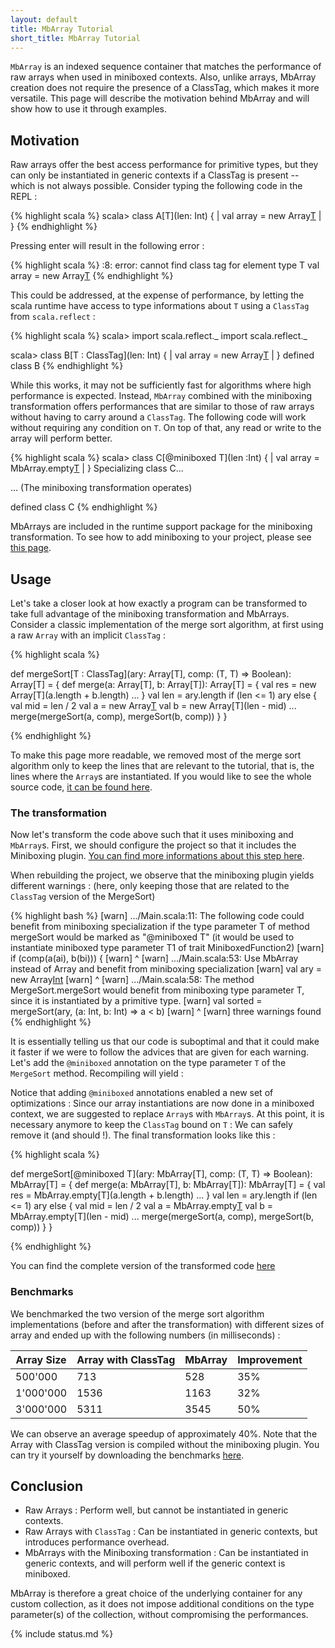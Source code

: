 ```yaml
---
layout: default
title: MbArray Tutorial
short_title: MbArray Tutorial
---
```


`MbArray` is an indexed sequence container that matches the performance of raw arrays when used in miniboxed contexts. Also, unlike arrays, MbArray creation does not require the presence of a ClassTag, which makes it more versatile. This page will describe the motivation behind MbArray and will show how to use it through examples. 

## Motivation

Raw arrays offer the best access performance for primitive types, but they can only be instantiated in generic contexts if a ClassTag is present -- which is not always possible. Consider typing the following code in the REPL :

{% highlight scala %}
scala> class A[T](len: Int) {
     |   val array = new Array[T](len)
     | }
{% endhighlight %}

Pressing enter will result in the following error :

{% highlight scala %}
<console>:8: error: cannot find class tag for element type T
       val array = new Array[T](len)
{% endhighlight %}

This could be addressed, at the expense of performance, by letting the scala runtime have access to type informations about `T` using a `ClassTag` from `scala.reflect` : 

{% highlight scala %}
scala> import scala.reflect._
import scala.reflect._

scala> class B[T : ClassTag](len: Int) {
     |   val array = new Array[T](len)
     | }
defined class B
{% endhighlight %}

While this works, it may not be sufficiently fast for algorithms where high performance is expected. Instead, `MbArray` combined with the miniboxing transformation offers performances that are similar to those of raw arrays without having to carry around a `ClassTag`. The following code will work without requiring any condition on `T`. On top of that, any read or write to the array will perform better.

{% highlight scala %}
scala> class C[@miniboxed T](len :Int) {
     |   val array = MbArray.empty[T](len)
     | }
Specializing class C...

  ... (The miniboxing transformation operates)

defined class C
{% endhighlight %}

MbArrays are included in the runtime support package for the miniboxing transformation. To see how to add miniboxing to your project, please see [this page](using_sbt.html).

## Usage

Let's take a closer look at how exactly a program can be transformed to take full advantage of the miniboxing transformation and MbArrays. Consider a classic implementation of the merge sort algorithm, at first using a raw `Array` with an implicit `ClassTag` :

{% highlight scala %}

def mergeSort[T : ClassTag](ary: Array[T], comp: (T, T) => Boolean): Array[T] = {
  def merge(a: Array[T], b: Array[T]): Array[T] = {
    val res = new Array[T](a.length + b.length)
    ...
  }
  val len = ary.length
  if (len <= 1) ary
  else {
    val mid = len / 2
    val a = new Array[T](mid)
    val b = new Array[T](len - mid)
    ...
    merge(mergeSort(a, comp), mergeSort(b, comp))
  }
}
  
{% endhighlight %}

To make this page more readable, we removed most of the merge sort algorithm only to keep the lines that are relevant to the tutorial, that is, the lines where the `Array`s are instantiated. If you would like to see the whole source code, [it can be found here](code_examples/mbarrays/before_transformation.scala).

### The transformation

Now let's transform the code above such that it uses miniboxing and `MbArray`s. 
First, we should configure the project so that it includes the Miniboxing plugin. [You can find more informations about this step here](using_sbt.html).

When rebuilding the project, we observe that the miniboxing plugin yields different warnings : (here, only keeping those that are related to the `ClassTag` version of the MergeSort)

{% highlight bash %}
[warn] .../Main.scala:11: The following code could benefit from miniboxing specialization
if the type parameter T of method mergeSort would be marked as "@miniboxed T" 
(it would be used to instantiate miniboxed type parameter T1 of trait MiniboxedFunction2)
[warn]         if (comp(a(ai), b(bi))) {
[warn]             ^
[warn] .../Main.scala:53: Use MbArray instead of Array and benefit from miniboxing specialization
[warn]     val ary = new Array[Int](len)
[warn]               ^
[warn] .../Main.scala:58: The method MergeSort.mergeSort would benefit from miniboxing 
type parameter T, since it is instantiated by a primitive type.
[warn]     val sorted = mergeSort(ary, (a: Int, b: Int) => a < b)
[warn]                  ^
[warn] three warnings found
{% endhighlight %}

It is essentially telling us that our code is suboptimal and that it could make it faster if we were to follow the advices that are given for each warning. Let's add the `@miniboxed` annotation on the type parameter `T` of the `MergeSort` method. Recompiling will yield : 

<!--- The new warnings here -->

Notice that adding `@miniboxed` annotations enabled a new set of optimizations : Since our array instantiations are now done in a miniboxed context, we are suggested to replace `Array`s with `MbArray`s. At this point, it is necessary anymore to keep the `ClassTag` bound on `T` : We can safely remove it (and should !).
The final transformation looks like this : 

{% highlight scala %}

def mergeSort[@miniboxed T](ary: MbArray[T], comp: (T, T) => Boolean): MbArray[T] = {
  def merge(a: MbArray[T], b: MbArray[T]): MbArray[T] = {
    val res = MbArray.empty[T](a.length + b.length)
    ...
  }
  val len = ary.length
  if (len <= 1) ary
  else {
    val mid = len / 2
    val a = MbArray.empty[T](mid)
    val b = MbArray.empty[T](len - mid)
    ...
    merge(mergeSort(a, comp), mergeSort(b, comp))
  }
}
  
{% endhighlight %}

You can find the complete version of the transformed code [here](code_examples/mbarrays/after_transformation.scala)

### Benchmarks

We benchmarked the two version of the merge sort algorithm implementations (before and after the transformation) with different sizes of array and ended up with the following numbers (in milliseconds) :

| Array Size    | Array with ClassTag  | MbArray  | Improvement |
| ------------- |----------------------| ---------|-------------|
| 500'000       | 713    	         | 528      | 35%   	    |
| 1'000'000     | 1536                 | 1163     | 32%	    |
| 3'000'000     | 5311                 | 3545     | 50%    	    |

We can observe an average speedup of approximately 40%.
Note that the Array with ClassTag version is compiled without the miniboxing plugin.
You can try it yourself by downloading the benchmarks [here](https://github.com/Roldak/mb-benchmarks).

## Conclusion

* Raw Arrays : Perform well, but cannot be instantiated in generic contexts.
* Raw Arrays with `ClassTag` : Can be instantiated in generic contexts, but introduces performance overhead.
* MbArrays with the Miniboxing transformation : Can be instantiated in generic contexts, and will perform well if the generic context is miniboxed.

MbArray is therefore a great choice of the underlying container for any custom collection, as it does not impose additional conditions on the type parameter(s) of the collection, without compromising the performances.

{% include status.md %}
